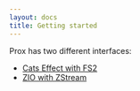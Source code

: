 ```yaml
---
layout: docs
title: Getting started
---
```


Prox has two different interfaces:
- [Cats Effect with FS2](fs2/index)
- [ZIO with ZStream](zstream/index)

